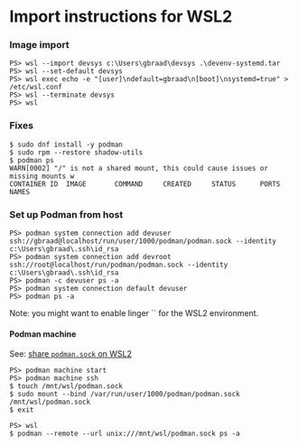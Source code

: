 Import instructions for WSL2
============================


### Image import
```
PS> wsl --import devsys c:\Users\gbraad\devsys .\devenv-systemd.tar
PS> wsl --set-default devsys
PS> wsl exec echo -e "[user]\ndefault=gbraad\n[boot]\nsystemd=true" > /etc/wsl.conf
PS> wsl --terminate devsys
PS> wsl
```

### Fixes
```
$ sudo dnf install -y podman
$ sudo rpm --restore shadow-utils
$ podman ps
WARN[0002] "/" is not a shared mount, this could cause issues or missing mounts w
CONTAINER ID  IMAGE       COMMAND     CREATED     STATUS      PORTS       NAMES
```

### Set up Podman from host

```
PS> podman system connection add devuser ssh://gbraad@localhost/run/user/1000/podman/podman.sock --identity c:\Users\gbraad\.ssh\id_rsa
PS> podman system connection add devroot ssh://root@localhost/run/podman/podman.sock --identity c:\Users\gbraad\.ssh\id_rsa
PS> podman -c devuser ps -a
PS> podman system connection default devuser
PS> podman ps -a
```
Note: you might want to enable linger `` for the WSL2 environment.


#### Podman machine

See: [share `podman.sock` on WSL2](https://github.com/containers/podman/issues/15190#issuecomment-1661548692)

```
PS> podman machine start
PS> podman machine ssh
$ touch /mnt/wsl/podman.sock
$ sudo mount --bind /var/run/user/1000/podman/podman.sock /mnt/wsl/podman.sock
$ exit
```

```
PS> wsl
$ podman --remote --url unix:///mnt/wsl/podman.sock ps -a
```
